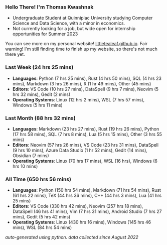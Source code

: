 
### Hello There! I'm Thomas Kwashnak

- Undergraduate Student at Quinnipiac University studying Computer Science and Data Science, with a minor in economics.
- Not currently looking for a job, but wide open for internship opportunities for Summer 2023

You can see more on my personal website! [littletealeaf.github.io](https://littletealeaf.github.io). Fair warning! I'm still finding time to finish up my website, so there's not much there yet.

### Last Week (24 hrs 25 mins)
- **Languages**: Python (7 hrs 25 mins), Rust (4 hrs 50 mins), SQL (4 hrs 23 mins), Markdown (3 hrs 26 mins), R (1 hr 49 mins), Other (45 mins)
- **Editors**: VS Code (10 hrs 27 mins), DataSpell (9 hrs 7 mins), Neovim (5 hrs 32 mins), Gedit (2 mins)
- **Operating Systems**: Linux (12 hrs 2 mins), WSL (7 hrs 57 mins), Windows (5 hrs 11 mins)
    
### Last Month (88 hrs 32 mins)
- **Languages**: Markdown (23 hrs 27 mins), Rust (19 hrs 26 mins), Python (17 hrs 58 mins), SQL (7 hrs 8 mins), Lua (5 hrs 15 mins), Other (3 hrs 55 mins)
- **Editors**: Neovim (57 hrs 26 mins), VS Code (23 hrs 31 mins), DataSpell (9 hrs 10 mins), Azure Data Studio (1 hr 52 mins), Gedit (14 mins), Obsidian (7 mins)
- **Operating Systems**: Linux (70 hrs 17 mins), WSL (16 hrs), Windows (6 hrs 10 mins)
    
### All Time (650 hrs 56 mins)
- **Languages**: Python (150 hrs 54 mins), Markdown (71 hrs 54 mins), Rust (61 hrs 22 mins), TeX (44 hrs 36 mins), C++ (44 hrs 3 mins), Lua (41 hrs 25 mins)
- **Editors**: VS Code (330 hrs 42 mins), Neovim (257 hrs 18 mins), DataSpell (46 hrs 41 mins), Vim (7 hrs 31 mins), Android Studio (7 hrs 27 mins), Gedit (5 hrs 42 mins)
- **Operating Systems**: Linux (430 hrs 16 mins), Windows (145 hrs 46 mins), WSL (84 hrs 54 mins)
    

*auto-generated using python. data collected since August 2022*
